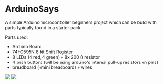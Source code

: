 # ArduinoSays
A simple Arduino microcontroller beginners project which can be build with parts typically found in a starter pack.

Parts used:
- Arduino Board
- 74HC595N 8 bit Shift Register
- 8 LEDs (4 red, 4 green) + 8x 200 Ω resistor
- 4 push buttons (will be using arduino's internal pull-up resistors on pins)
- breadboard (+mini breadboard) + wires

![](https://i.imgur.com/AMdWU4S.png)
![](https://i.imgur.com/Zr9Av8v.png)
